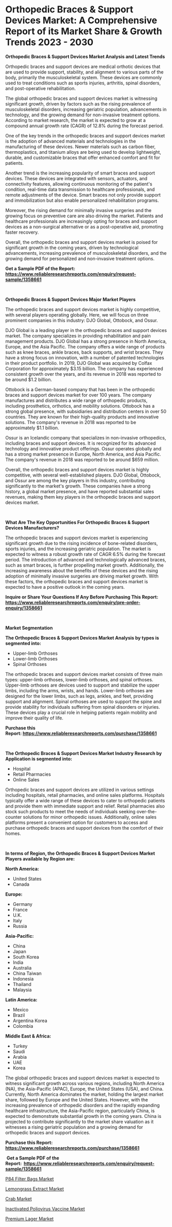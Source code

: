 <p><h1>Orthopedic Braces & Support Devices Market: A Comprehensive Report of its Market Share & Growth Trends 2023 - 2030</h1></p><p><strong>Orthopedic Braces & Support Devices Market Analysis and Latest Trends</strong></p>
<p><p>Orthopedic braces and support devices are medical orthotic devices that are used to provide support, stability, and alignment to various parts of the body, primarily the musculoskeletal system. These devices are commonly used to treat conditions such as sports injuries, arthritis, spinal disorders, and post-operative rehabilitation.</p><p>The global orthopedic braces and support devices market is witnessing significant growth, driven by factors such as the rising prevalence of musculoskeletal disorders, increasing geriatric population, advancements in technology, and the growing demand for non-invasive treatment options. According to market research, the market is expected to grow at a compound annual growth rate (CAGR) of 12.8% during the forecast period.</p><p>One of the key trends in the orthopedic braces and support devices market is the adoption of advanced materials and technologies in the manufacturing of these devices. Newer materials such as carbon fiber, thermoplastics, and titanium alloys are being used to develop lightweight, durable, and customizable braces that offer enhanced comfort and fit for patients.</p><p>Another trend is the increasing popularity of smart braces and support devices. These devices are integrated with sensors, actuators, and connectivity features, allowing continuous monitoring of the patient's condition, real-time data transmission to healthcare professionals, and remote adjustments of the device. Smart braces not only provide support and immobilization but also enable personalized rehabilitation programs.</p><p>Moreover, the rising demand for minimally invasive surgeries and the growing focus on preventive care are also driving the market. Patients and healthcare professionals are increasingly opting for braces and support devices as a non-surgical alternative or as a post-operative aid, promoting faster recovery.</p><p>Overall, the orthopedic braces and support devices market is poised for significant growth in the coming years, driven by technological advancements, increasing prevalence of musculoskeletal disorders, and the growing demand for personalized and non-invasive treatment options.</p></p>
<p><strong>Get a Sample PDF of the Report:&nbsp; <a href="https://www.reliableresearchreports.com/enquiry/request-sample/1358661">https://www.reliableresearchreports.com/enquiry/request-sample/1358661</a></strong></p>
<p>&nbsp;</p>
<p><strong>Orthopedic Braces & Support Devices Major Market Players</strong></p>
<p><p>The orthopedic braces and support devices market is highly competitive, with several players operating globally. Here, we will focus on three prominent companies in this industry: DJO Global, Ottobock, and Ossur.</p><p>DJO Global is a leading player in the orthopedic braces and support devices market. The company specializes in providing rehabilitation and pain management products. DJO Global has a strong presence in North America, Europe, and the Asia Pacific. The company offers a wide range of products such as knee braces, ankle braces, back supports, and wrist braces. They have a strong focus on innovation, with a number of patented technologies in their product portfolio. In 2019, DJO Global was acquired by Colfax Corporation for approximately $3.15 billion. The company has experienced consistent growth over the years, and its revenue in 2018 was reported to be around $1.2 billion.</p><p>Ottobock is a German-based company that has been in the orthopedic braces and support devices market for over 100 years. The company manufactures and distributes a wide range of orthopedic products, including prosthetics, orthotics, and mobility solutions. Ottobock has a strong global presence, with subsidiaries and distribution centers in over 50 countries. They are known for their high-quality products and innovative solutions. The company's revenue in 2018 was reported to be approximately $1.1 billion.</p><p>Ossur is an Icelandic company that specializes in non-invasive orthopedics, including braces and support devices. It is recognized for its advanced technology and innovative product offerings. Ossur operates globally and has a strong market presence in Europe, North America, and Asia Pacific. The company's revenue in 2018 was reported to be around $659 million.</p><p>Overall, the orthopedic braces and support devices market is highly competitive, with several well-established players. DJO Global, Ottobock, and Ossur are among the key players in this industry, contributing significantly to the market's growth. These companies have a strong history, a global market presence, and have reported substantial sales revenues, making them key players in the orthopedic braces and support devices market.</p></p>
<p>&nbsp;</p>
<p><strong>What Are The Key Opportunities For Orthopedic Braces & Support Devices Manufacturers?</strong></p>
<p><p>The orthopedic braces and support devices market is experiencing significant growth due to the rising incidence of bone-related disorders, sports injuries, and the increasing geriatric population. The market is expected to witness a robust growth rate of CAGR 6.5% during the forecast period. The introduction of advanced and technologically advanced braces, such as smart braces, is further propelling market growth. Additionally, the increasing awareness about the benefits of these devices and the rising adoption of minimally invasive surgeries are driving market growth. With these factors, the orthopedic braces and support devices market is expected to have a positive outlook in the coming years.</p></p>
<p><strong>Inquire or Share Your Questions If Any Before Purchasing This Report: <a href="https://www.reliableresearchreports.com/enquiry/pre-order-enquiry/1358661">https://www.reliableresearchreports.com/enquiry/pre-order-enquiry/1358661</a></strong></p>
<p>&nbsp;</p>
<p><strong>Market Segmentation</strong></p>
<p><strong>The Orthopedic Braces & Support Devices Market Analysis by types is segmented into:</strong></p>
<p><ul><li>Upper-limb Orthoses</li><li>Lower-limb Orthoses</li><li>Spinal Orthoses</li></ul></p>
<p><p>The orthopedic braces and support devices market consists of three main types: upper-limb orthoses, lower-limb orthoses, and spinal orthoses. Upper-limb orthoses are devices used to support and stabilize the upper limbs, including the arms, wrists, and hands. Lower-limb orthoses are designed for the lower limbs, such as legs, ankles, and feet, providing support and alignment. Spinal orthoses are used to support the spine and provide stability for individuals suffering from spinal disorders or injuries. These devices play a crucial role in helping patients regain mobility and improve their quality of life.</p></p>
<p><strong>Purchase this Report:&nbsp;<a href="https://www.reliableresearchreports.com/purchase/1358661">https://www.reliableresearchreports.com/purchase/1358661</a></strong></p>
<p>&nbsp;</p>
<p><strong>The Orthopedic Braces & Support Devices Market Industry Research by Application is segmented into:</strong></p>
<p><ul><li>Hospital</li><li>Retail Pharmacies</li><li>Online Sales</li></ul></p>
<p><p>Orthopedic braces and support devices are utilized in various settings including hospitals, retail pharmacies, and online sales platforms. Hospitals typically offer a wide range of these devices to cater to orthopedic patients and provide them with immediate support and relief. Retail pharmacies also stock such products to meet the needs of individuals seeking over-the-counter solutions for minor orthopedic issues. Additionally, online sales platforms present a convenient option for customers to access and purchase orthopedic braces and support devices from the comfort of their homes.</p></p>
<p>&nbsp;</p>
<p><strong>In terms of Region, the Orthopedic Braces & Support Devices Market Players available by Region are:</strong></p>
<p>
    <p> <strong> North America: </strong>
        <ul>
            <li>United States</li>
            <li>Canada</li>
        </ul>
        </p> 
    <p> <strong> Europe: </strong>
        <ul>
            <li>Germany</li>
            <li>France</li>
            <li>U.K.</li>
            <li>Italy</li>
            <li>Russia</li>
        </ul>
        </p> 
    <p> <strong> Asia-Pacific: </strong>
        <ul>
            <li>China</li>
            <li>Japan</li>
            <li>South Korea</li>
            <li>India</li>
            <li>Australia</li>
            <li>China Taiwan</li>
            <li>Indonesia</li>
            <li>Thailand</li>
            <li>Malaysia</li>
        </ul>
        </p> 
    <p> <strong> Latin America: </strong>
        <ul>
            <li>Mexico</li>
            <li>Brazil</li>
            <li>Argentina Korea</li>
            <li>Colombia</li>
        </ul>
        </p> 
    <p> <strong> Middle East & Africa: </strong>
        <ul>
            <li>Turkey</li>
            <li>Saudi</li>
            <li>Arabia</li>
            <li>UAE</li>
            <li>Korea</li>
        </ul>
    </p>
    </p>
<p><p>The global orthopedic braces and support devices market is expected to witness significant growth across various regions, including North America (NA), the Asia-Pacific (APAC), Europe, the United States (USA), and China. Currently, North America dominates the market, holding the largest market share, followed by Europe and the United States. However, with the increasing prevalence of orthopedic disorders and the rapidly expanding healthcare infrastructure, the Asia-Pacific region, particularly China, is expected to demonstrate substantial growth in the coming years. China is projected to contribute significantly to the market share valuation as it witnesses a rising geriatric population and a growing demand for orthopedic braces and support devices.</p></p>
<p><strong>Purchase this Report: <a href="https://www.reliableresearchreports.com/purchase/1358661">https://www.reliableresearchreports.com/purchase/1358661</a></strong></p>
<p>&nbsp;<strong>Get a Sample PDF of the Report:&nbsp;&nbsp;<a href="https://www.reliableresearchreports.com/enquiry/request-sample/1358661">https://www.reliableresearchreports.com/enquiry/request-sample/1358661</a></strong></p>
<p><strong></strong></p>
<p><p><a href="https://www.linkedin.com/pulse/p84-filter-bags-market-share-amp-new-trends-analysis-report-tn0qe/">P84 Filter Bags Market</a></p><p><a href="https://www.linkedin.com/pulse/lemongrass-extract-market-size-2023-2030-global-industrial-fgxae/">Lemongrass Extract Market</a></p><p><a href="https://medium.com/@mayankdeswal9588dm/crab-market-size-growth-forecast-2023-2030-06e9a179cce4">Crab Market</a></p><p><a href="https://github.com/rexevange/Market-Research-Report-List-1/blob/main/inactivated-poliovirus-vaccine-market.md">Inactivated Poliovirus Vaccine Market</a></p><p><a href="https://medium.com/@lavernacole2023/premium-lager-market-size-growth-forecast-2023-2030-ea73fa5db533">Premium Lager Market</a></p></p>